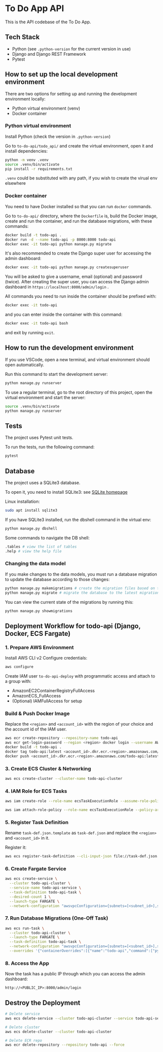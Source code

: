 # To Do App API

This is the API codebase of the To Do App.

## Tech Stack

- Python (see `.python-version` for the current version in use)
- Django and Django REST Framework
- Pytest

## How to set up the local development environment

There are two options for setting up and running the development environment locally:
- Python virtual environment (venv)
- Docker container

### Python virtual environment

Install Python (check the version in `.python-version`)

Go to `to-do-api/todo_api/` and create the virtual environment, open it and install dependencies:

```bash
python -m venv .venv
source .venv/bin/activate
pip install -r requirements.txt
```
`.venv` could be substituted with any path, if you wish to create the virual env elsewhere

### Docker container

You need to have Docker installed so that you can run `docker` commands.

Go to `to-do-api/` directory, where the `Dockerfile` is, build the Docker image, create and run the container, and run the database migrations, with these commands:

```bash
docker build -t todo-api .
docker run -d --name todo-api -p 8000:8000 todo-api
docker exec -it todo-api python manage.py migrate
```

It's also recommended to create the Django super user for accessing the admin dashboard:

```bash
docker exec -it todo-api python manage.py createsuperuser
```

You will be asked to give a username, email (optional) and password (twice). After creating the super user, you can access the Django admin dashboard in `https://localhost:8000/admin/login` .

All commands you need to run inside the container should be prefixed with:

```bash
docker exec -it todo-api
```

and you can enter inside the container with this command:

```bash
docker exec -it todo-api bash
```

and exit by running `exit`.

## How to run the development environment

If you use VSCode, open a new terminal, and virtual environment should open automatically.

Run this command to start the development server:

```bash
python manage.py runserver
```

To use a regular terminal, go to the root directory of this project, open the virtual environment and start the server:

```bash
source .venv/bin/activate
python manage.py runserver
```

## Tests

The project uses Pytest unit tests.

To run the tests, run the following command:

```bash
pytest
```

## Database

The project uses a SQLite3 database.

To open it, you need to install SQLite3: see [SQLite homepage](https://sqlite.org/)

Linux installation:

```bash
sudo apt install sqlite3
```

If you have SQLite3 installed, run the dbshell command in the virtual env:

```bash
python manage.py dbshell
```

Some commands to navigate the DB shell:

```bash
.tables # view the list of tables
.help # view the help file
```

### Changing the data model

If you make changes to the data models, you must run a database migration to update the database according to those changes:

```bash
python manage.py makemigrations # create the migration files based on the code changes
python manage.py migrate # migrate the database to the latest migrations
```

You can view the current state of the migrations by running this:

```bash
python manage.py showmigrations
```

## Deployment Workflow for todo-api (Django, Docker, ECS Fargate)

### 1. Prepare AWS Environment

Install AWS CLI v2
Configure credentials:

```bash
aws configure
```

Create IAM user `to-do-api-deploy` with programmatic access and attach to a group with:

- AmazonEC2ContainerRegistryFullAccess
- AmazonECS_FullAccess
- (Optional) IAMFullAccess for setup

### Build & Push Docker Image

Replace the `<region>` and `<account_id>` with the region of your choice and the account id of the IAM user.

```bash
aws ecr create-repository --repository-name todo-api
aws ecr get-login-password --region <region> docker login --username AWS --password-stdin <account_id>.dkr.ecr.<region>.amazonaws.com
docker build -t todo-api .
docker tag todo-api:latest <account_id>.dkr.ecr.<region>.amazonaws.com/todo-api:latest
docker push <account_id>.dkr.ecr.<region>.amazonaws.com/todo-api:latest
```

### 3. Create ECS Cluster & Networking

```bash
aws ecs create-cluster --cluster-name todo-api-cluster
```

### 4. IAM Role for ECS Tasks

```bash
aws iam create-role --role-name ecsTaskExecutionRole --assume-role-policy-document '{ "Version":"2012-10-17", "Statement":[{"Effect":"Allow","Principal":{"Service":"ecs-tasks.amazonaws.com"}, "Action":"sts:AssumeRole"}]}'

aws iam attach-role-policy --role-name ecsTaskExecutionRole --policy-arn arn:aws:iam::aws:policy/service-role/AmazonECSTaskExecutionRolePolicy

```

### 5. Register Task Definition

Rename `task-def.json.template` as `task-def.json` and replace the `<region>` and `<account_id>` in it.

Register it:

```bash
aws ecs register-task-definition --cli-input-json file://task-def.json
```

### 6. Create Fargate Service

```bash
aws ecs create-service \
  --cluster todo-api-cluster \
  --service-name todo-api-service \
  --task-definition todo-api-task \
  --desired-count 1 \
  --launch-type FARGATE \
  --network-configuration "awsvpcConfiguration={subnets=[<subnet_id>],securityGroups=[<sg_id>],assignPublicIp=ENABLED}"
```

### 7. Run Database Migrations (One-Off Task)

```bash
aws ecs run-task \
  --cluster todo-api-cluster \
  --launch-type FARGATE \
  --task-definition todo-api-task \
  --network-configuration "awsvpcConfiguration={subnets=[<subnet_id>],securityGroups=[<sg_id>],assignPublicIp=ENABLED}" \
  --overrides '{"containerOverrides":[{"name":"todo-api","command":["python","manage.py","migrate"]}]}'
```

### 8. Access the App

Now the task has a public IP through which you can access the admin dashboard:

```code
http://<PUBLIC_IP>:8000/admin/login
```

## Destroy the Deployment

```bash
# Delete service
aws ecs delete-service --cluster todo-api-cluster --service todo-api-service --force

# Delete cluster
aws ecs delete-cluster --cluster todo-api-cluster

# Delete ECR repo
aws ecr delete-repository --repository todo-api --force
```
